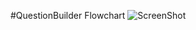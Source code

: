 #QuestionBuilder Flowchart
![ScreenShot](https://github.com/aysonsteven/QuestionBuilder/blob/master/flowchart/QuestionBuilder.jpg)
